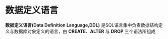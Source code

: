 # 数据定义语言
**数据定义语言(Data Definition Language,DDL)** 是SQL语言集中负责数据结构定义与数据库对象定义的语言，由 **CREATE**、**ALTER** 与 **DROP** 三个语法所组成
